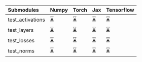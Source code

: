 | Submodules       | Numpy                                                                                                                           | Torch                                                                                                                           | Jax                                                                                                                             | Tensorflow                                                                                                                      |
|:-----------------|:--------------------------------------------------------------------------------------------------------------------------------|:--------------------------------------------------------------------------------------------------------------------------------|:--------------------------------------------------------------------------------------------------------------------------------|:--------------------------------------------------------------------------------------------------------------------------------|
| test_activations | <a href="https://github.com/unifyai/ivy/runs/8035149084?check_suite_focus=true" rel="noopener noreferrer" target="_blank">⌛</a> | <a href="https://github.com/unifyai/ivy/runs/8035149560?check_suite_focus=true" rel="noopener noreferrer" target="_blank">⌛</a> | <a href="https://github.com/unifyai/ivy/runs/8035149996?check_suite_focus=true" rel="noopener noreferrer" target="_blank">⌛</a> | <a href="https://github.com/unifyai/ivy/runs/8035150422?check_suite_focus=true" rel="noopener noreferrer" target="_blank">⌛</a> |
| test_layers      | <a href="https://github.com/unifyai/ivy/runs/8035149201?check_suite_focus=true" rel="noopener noreferrer" target="_blank">⌛</a> | <a href="https://github.com/unifyai/ivy/runs/8035149663?check_suite_focus=true" rel="noopener noreferrer" target="_blank">⌛</a> | <a href="https://github.com/unifyai/ivy/runs/8035150107?check_suite_focus=true" rel="noopener noreferrer" target="_blank">⌛</a> | <a href="https://github.com/unifyai/ivy/runs/8035150546?check_suite_focus=true" rel="noopener noreferrer" target="_blank">⌛</a> |
| test_losses      | <a href="https://github.com/unifyai/ivy/runs/8035149315?check_suite_focus=true" rel="noopener noreferrer" target="_blank">⌛</a> | <a href="https://github.com/unifyai/ivy/runs/8035149809?check_suite_focus=true" rel="noopener noreferrer" target="_blank">⌛</a> | <a href="https://github.com/unifyai/ivy/runs/8035150215?check_suite_focus=true" rel="noopener noreferrer" target="_blank">⌛</a> | <a href="https://github.com/unifyai/ivy/runs/8035150634?check_suite_focus=true" rel="noopener noreferrer" target="_blank">⌛</a> |
| test_norms       | <a href="https://github.com/unifyai/ivy/runs/8035149428?check_suite_focus=true" rel="noopener noreferrer" target="_blank">⌛</a> | <a href="https://github.com/unifyai/ivy/runs/8035149912?check_suite_focus=true" rel="noopener noreferrer" target="_blank">⌛</a> | <a href="https://github.com/unifyai/ivy/runs/8035150322?check_suite_focus=true" rel="noopener noreferrer" target="_blank">⌛</a> | <a href="https://github.com/unifyai/ivy/runs/8035150731?check_suite_focus=true" rel="noopener noreferrer" target="_blank">⌛</a> |